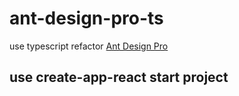 # ant-design-pro-ts
use typescript refactor [Ant Design Pro](https://github.com/ant-design/ant-design-pro)

## use create-app-react start project